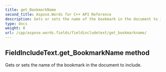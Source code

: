 ```yaml
---
title: get_BookmarkName
second_title: Aspose.Words for C++ API Reference
description: Gets or sets the name of the bookmark in the document to include. 
type: docs
weight: 0
url: /cpp/aspose.words.fields/fieldincludetext/get_bookmarkname/
---
```

## FieldIncludeText.get_BookmarkName method


Gets or sets the name of the bookmark in the document to include. 

